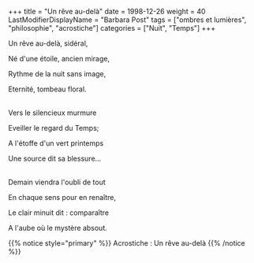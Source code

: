 +++
title = "Un rêve au-delà"
date = 1998-12-26
weight = 40
LastModifierDisplayName = "Barbara Post"
tags = ["ombres et lumières", "philosophie", "acrostiche"]
categories = ["Nuit", "Temps"]
+++

Un rêve au-delà, sidéral,

Né d'une étoile, ancien mirage,

Rythme de la nuit sans image,

Eternité, tombeau floral.

 \
Vers le silencieux murmure

Eveiller le regard du Temps;

A l'étoffe d'un vert printemps

Une source dit sa blessure...

 \
Demain viendra l'oubli de tout

En chaque sens pour en renaître,

Le clair minuit dit : comparaître

A l'aube où le mystère absout.

{{% notice style="primary" %}}
Acrostiche : Un rêve au-delà
{{% /notice %}}
